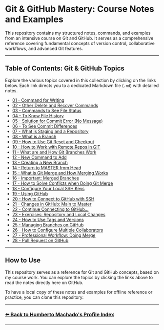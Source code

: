 # Git & GitHub Mastery: Course Notes and Examples

This repository contains my structured notes, commands, and examples from an intensive course on Git and GitHub. It serves as a comprehensive reference covering fundamental concepts of version control, collaborative workflows, and advanced Git features.

---

## Table of Contents: Git & GitHub Topics

Explore the various topics covered in this collection by clicking on the links below. Each link directs you to a dedicated Markdown file (`.md`) with detailed notes.

*   [01 - Command for Writing](./01-command-for-writing.md)
*   [02 - Other Delete and Recover Commands](./02-other-delete-recover-commands.md)
*   [03 - Commands to See File Status](./03-commands-to-see-file-status.md)
*   [04 - To Know File History](./04-to-know-file-history.md)
*   [05 - Solution for Commit Error (No Message)](./05-solution-commit-error-no-message.md)
*   [06 - To See Commit Differences](./06-to-see-commit-differences.md)
*   [07 - What is Staging and a Repository](./07-what-is-staging-and-repository.md)
*   [08 - What is a Branch](./08-what-is-branch.md)
*   [09 - How to Use Git Reset and Checkout](./09-how-to-use-git-reset-and-checkout.md)
*   [10 - How to Work with Remote Repos in GIT](./10-how-to-work-with-remote-repos-git.md)
*   [11 - What are and How Git Branches Work](./11-what-are-and-how-git-branches-work.md)
*   [12 - New Command to Add](./12-new-command-to-add.md)
*   [13 - Creating a New Branch](./13-creating-a-new-branch.md)
*   [14 - Return to MASTER from Head](./14-return-to-master-from-head.md) <!-- Note: 'master' is an old branch name, usually 'main' now. -->
*   [15 - What is Git Merge and How Merging Works](./15-what-is-git-merge-and-how-merging-works.md)
*   [16 - Important: Merged Branches](./16-important-merged-branches.md)
*   [17 - How to Solve Conflicts when Doing Git Merge](./17-how-to-solve-conflicts-git-merge.md)
*   [18 - Configure Your Local SSH Keys](./18-configure-your-local-ssh-keys.md)
*   [19 - Using GitHub](./19-using-github.md)
*   [20 - How to Connect to GitHub with SSH](./20-how-to-connect-to-github-with-ssh.md)
*   [21 - Changes in GitHub: Main to Master](./21-changes-in-github-main-to-master.md) <!-- Note: Appears to cover the main/master change. -->
*   [22 - Continue Connecting to GitHub...](./22-continue-connecting-to-github.md)
*   [23 - Exercises: Repository and Local Changes](./23-exercises-repository-local-changes.md) <!-- Title approximated -->
*   [24 - How to Use Tags and Versions](./24-how-to-use-tags-and-versions.md)
*   [25 - Managing Branches on GitHub](./25-managing-branches-on-github.md)
*   [26 - How to Configure Multiple Collaborators](./26-how-to-configure-multiple-collaborators.md)
*   [27 - Professional Workflow: Doing Merge](./27-professional-workflow-doing-merge.md) <!-- Title approximated -->
*   [28 - Pull Request on GitHub](./28-pull-request-on-github.md)

---

## How to Use

This repository serves as a reference for Git and GitHub concepts, based on my course work. You can explore the topics by clicking the links above to read the notes directly here on GitHub.

To have a local copy of these notes and examples for offline reference or practice, you can clone this repository:

---

### [⬅️ Back to Humberto Machado's Profile Index](https://github.com/HumbertoMachado7)

---

<!--
Keywords: Git, GitHub, Version Control, VCS, Command Line, Terminal, Repositories, Commits, Branches, Merge, Conflicts, SSH, Tags, Versions, Collaboration, Pull Requests, Forks, .gitignore, README, Git Pages, Git Rebase, Git Stash, Git Clean, Git Cherry-pick, Git Reset, Reflog, Git Grep, Platzi Course, Learning Git, Git Tutorial, Workflow, Git Notes, Git Castellano, Version Control Spanish, Commandos Git, Ramas Git, Pull Request Git
-->
